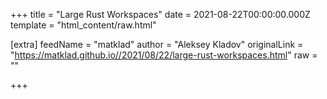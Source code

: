 
+++
title = "Large Rust Workspaces"
date = 2021-08-22T00:00:00.000Z
template = "html_content/raw.html"

[extra]
feedName = "matklad"
author = "Aleksey Kladov"
originalLink = "https://matklad.github.io//2021/08/22/large-rust-workspaces.html"
raw = ""

+++

